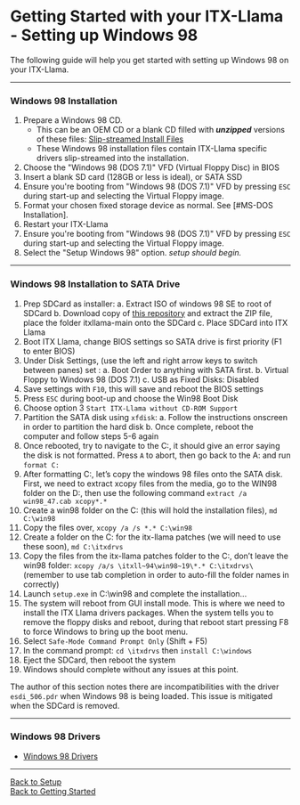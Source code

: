 # Getting Started with your ITX-Llama - Setting up Windows 98

The following guide will help you get started with setting up Windows 98 on your ITX-Llama. 

---

### Windows 98 Installation

1. Prepare a Windows 98 CD.
    * This can be an OEM CD or a blank CD filled with **_unzipped_** versions of these files: 
    [Slip-streamed Install Files][os-win98-archive]
    * These Windows 98 installation files contain ITX-Llama specific drivers slip-streamed into the installation.
1. Choose the "Windows 98 (DOS 7.1)" VFD (Virtual Floppy Disc) in BIOS
1. Insert a blank SD card (128GB or less is ideal), or SATA SSD
1. Ensure you're booting from "Windows 98 (DOS 7.1)" VFD by pressing `ESC` during start-up and selecting the Virtual Floppy image.
1. Format your chosen fixed storage device as normal. See [#MS-DOS Installation].
1. Restart your ITX-Llama
1. Ensure you're booting from "Windows 98 (DOS 7.1)" VFD by pressing `ESC` during start-up and selecting the Virtual Floppy image.
1. Select the "Setup Windows 98" option.  _setup should begin._

---

### Windows 98 Installation to SATA Drive
1. Prep SDCard as installer:
    a.  Extract ISO of windows 98 SE to root of SDCard
    b.  Download copy of [this repository][itxllama-repo] and extract the ZIP file, place the folder itxllama-main onto the SDCard
    c.  Place SDCard into ITX Llama
1. Boot ITX Llama, change BIOS settings so SATA drive is first priority (F1 to enter BIOS)
1. Under Disk Settings, (use the left and right arrow keys to switch between panes) set :
    a.  Boot Order to anything with SATA first. 
    b.  Virtual Floppy to Windows 98 (DOS 7.1)
    c.  USB as Fixed Disks: Disabled
1. Save settings with `F10`, this will save and reboot the BIOS settings
1. Press `ESC` during boot-up and choose the Win98 Boot Disk
1. Choose option 3 `Start ITX-Llama without CD-ROM Support`
1. Partition the SATA disk using `xfdisk`:
    a.  Follow the instructions onscreen in order to partition the hard disk
    b.  Once complete, reboot the computer and follow steps 5-6 again
1. Once rebooted, try to navigate to the C:, it should give an error saying the disk is not formatted. Press `A` to abort, then go back to the A: and run `format C:`
1. After formatting C:, let’s copy the windows 98 files onto the SATA disk. First, we need to extract xcopy  files from the media, go to the WIN98 folder on the D:, then use the following command `extract /a win98_47.cab xcopy*.*`
1. Create a win98 folder on the C: (this will hold the installation files), `md C:\win98`
1. Copy the files over, `xcopy /a /s *.* C:\win98 `
1. Create a folder on the C: for the itx-llama patches (we will need to use these soon), `md C:\itxdrvs`
1. Copy the files from the itx-llama patches folder to the C:, don’t leave the win98 folder: `xcopy /a/s \itxll~94\win98~19\*.* C:\itxdrvs\` (remember to use tab completion in order to auto-fill the folder names in correctly)
1. Launch `setup.exe` in C:\win98 and complete the installation...
1. The system will reboot from GUI install mode. This is where we need to install the ITX Llama drivers packages. When the system tells you to remove the floppy disks and reboot, during that reboot start pressing F8 to force Windows to bring up the boot menu. 
1. Select `Safe-Mode Command Prompt Only` (Shift + F5)
1. In the command prompt: `cd \itxdrvs` then `install C:\windows`
1. Eject the SDCard, then reboot the system
1. Windows should complete without any issues at this point. 

The author of this section notes there are incompatibilities with the driver `esdi_506.pdr` when Windows 98 is being loaded. This issue is mitigated when the SDCard is removed.

---

### Windows 98 Drivers
* [Windows 98 Drivers](setup.md#windows-98-drivers)

---

[Back to Setup](setup.md) <br>
[Back to Getting Started](../getting-started.md)

[os-win98-archive]: https://archive.org/details/win-98-1
[itxllama-repo]: https://github.com/eivindbohler/itxllama/archive/refs/heads/main.zip
[Retrodreams]: https://retrodreams.ca/collections/all
[Retrodreams-FreeDOS]: https://retrodreams.ca/products/preloaded-microsd-card-with-freedos-goodies
[winworldpc-win98]: https://winworldpc.com/download/417d71c2-ae18-c39a-11c3-a4e284a2c3a5
[vogons-thread]: https://www.vogons.org/viewtopic.php?t=93480
[vogons-minidos]: https://www.vogons.org/viewtopic.php?p=1307896#p1307896
[mt32-pi]: https://github.com/dwhinham/mt32-pi
[mt32-pi-control]: https://github.com/gmcn42/mt32-pi-control/tree/main/dos_bin